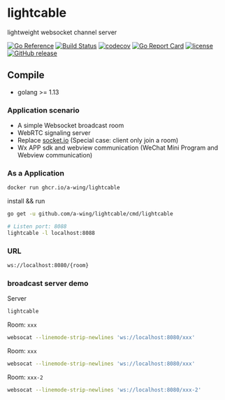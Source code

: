 # lightcable

lightweight websocket channel server

[![Go Reference](https://pkg.go.dev/badge/github.com/a-wing/lightcable.svg)](https://pkg.go.dev/github.com/a-wing/lightcable)
[![Build Status](https://github.com/a-wing/lightcable/workflows/ci/badge.svg)](https://github.com/a-wing/lightcable/actions?query=workflow%3Aci)
[![codecov](https://codecov.io/gh/a-wing/lightcable/branch/master/graph/badge.svg)](https://codecov.io/gh/a-wing/lightcable)
[![Go Report Card](https://goreportcard.com/badge/github.com/a-wing/lightcable)](https://goreportcard.com/report/github.com/a-wing/lightcable)
[![license](https://img.shields.io/github/license/a-wing/lightcable.svg?maxAge=2592000)](https://github.com/a-wing/lightcable/blob/master/LICENSE)
[![GitHub release](https://img.shields.io/github/tag/a-wing/lightcable.svg?label=release)](https://github.com/a-wing/lightcable/releases)

## Compile

* golang >= 1.13

### Application scenario

* A simple Websocket broadcast room
* WebRTC signaling server
* Replace [socket.io](https://socket.io/)  (Special case: client only join a room)
* Wx APP sdk and webview communication (WeChat Mini Program and Webview communication)

### As a Application

```bash
docker run ghcr.io/a-wing/lightcable
```

install && run

```bash
go get -u github.com/a-wing/lightcable/cmd/lightcable

# Listen port: 8088
lightcable -l localhost:8088
```

### URL

```bash
ws://localhost:8080/{room}
```

### broadcast server demo

Server

```bash
lightcable
```

Room: `xxx`

```bash
websocat --linemode-strip-newlines 'ws://localhost:8080/xxx'
```

Room: `xxx`

```bash
websocat --linemode-strip-newlines 'ws://localhost:8080/xxx'
```

Room: `xxx-2`

```bash
websocat --linemode-strip-newlines 'ws://localhost:8080/xxx-2'
```

